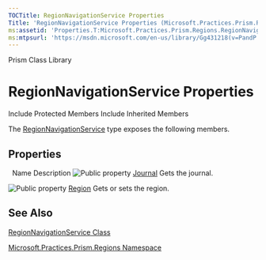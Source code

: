```yaml
---
TOCTitle: RegionNavigationService Properties
Title: 'RegionNavigationService Properties (Microsoft.Practices.Prism.Regions)'
ms:assetid: 'Properties.T:Microsoft.Practices.Prism.Regions.RegionNavigationService'
ms:mtpsurl: 'https://msdn.microsoft.com/en-us/library/Gg431218(v=PandP.50)'
---
```


Prism Class Library

RegionNavigationService Properties
==================================

Include Protected Members
Include Inherited Members

The [RegionNavigationService](https://msdn.microsoft.com/t:microsoft.practices.prism.regions.regionnavigationservice) type exposes the following members.

Properties
----------

<span id="propertyTableToggle"></span>
 
Name
Description
![](https://msdn.microsoft.com/en-us/Gg431218.pubproperty(en-us,PandP.50).gif "Public property")
[Journal](https://msdn.microsoft.com/p:microsoft.practices.prism.regions.regionnavigationservice.journal)
Gets the journal.

![](https://msdn.microsoft.com/en-us/Gg431218.pubproperty(en-us,PandP.50).gif "Public property")
[Region](https://msdn.microsoft.com/p:microsoft.practices.prism.regions.regionnavigationservice.region)
Gets or sets the region.

See Also
--------

<span id="seeAlsoToggle"></span>
[RegionNavigationService Class](https://msdn.microsoft.com/t:microsoft.practices.prism.regions.regionnavigationservice)

[Microsoft.Practices.Prism.Regions Namespace](https://msdn.microsoft.com/n:microsoft.practices.prism.regions)
